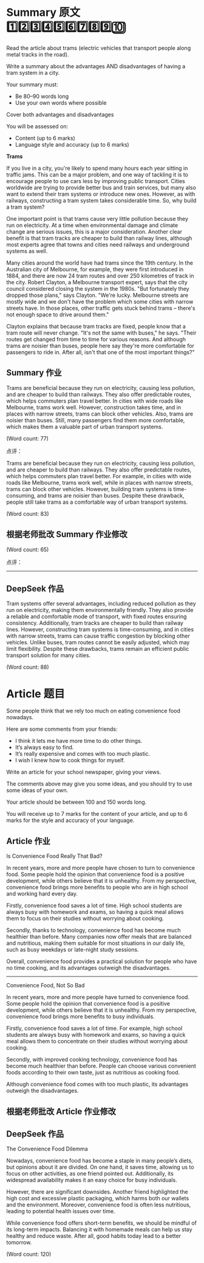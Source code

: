 # Summary 原文 1️⃣2️⃣3️⃣4️⃣5️⃣6️⃣7️⃣8️⃣9️⃣🔟
Read the article about trams (electric vehicles that transport people along metal tracks in the road).

Write a summary about the advantages AND disadvantages of having a tram system in a city.

Your summary must:
- Be 80–90 words long
- Use your own words where possible

Cover both advantages and disadvantages

You will be assessed on:
- Content (up to 6 marks)
- Language style and accuracy (up to 6 marks)

**Trams**

If you live in a city, you're likely to spend many hours each year sitting in traffic jams. This can be a major problem, and one way of tackling it is to encourage people to use cars less by improving public transport. Cities worldwide are trying to provide better bus and train services, but many also want to extend their tram systems or introduce new ones. However, as with railways, constructing a tram system takes considerable time. So, why build a tram system?

One important point is that trams cause very little pollution because they run on electricity. At a time when environmental damage and climate change are serious issues, this is a major consideration. Another clear benefit is that tram tracks are cheaper to build than railway lines, although most experts agree that towns and cities need railways and underground systems as well.

Many cities around the world have had trams since the 19th century. In the Australian city of Melbourne, for example, they were first introduced in 1884, and there are now 24 tram routes and over 250 kilometres of track in the city. Robert Clayton, a Melbourne transport expert, says that the city council considered closing the system in the 1980s. "But fortunately they dropped those plans," says Clayton. "We're lucky. Melbourne streets are mostly wide and we don't have the problem which some cities with narrow streets have. In those places, other traffic gets stuck behind trams – there's not enough space to drive around them."

Clayton explains that because tram tracks are fixed, people know that a tram route will never change. "It's not the same with buses," he says. "Their routes get changed from time to time for various reasons. And although trams are noisier than buses, people here say they're more comfortable for passengers to ride in. After all, isn't that one of the most important things?"

## Summary 作业
Trams are beneficial because they run on electricity, causing less pollution, and are cheaper to build than railways. They also offer predictable routes, which helps commuters plan travel better. In cities with wide roads like Melbourne, trams work well. However, construction takes time, and in places with narrow streets, trams can block other vehicles. Also, trams are noisier than buses. Still, many passengers find them more comfortable, which makes them a valuable part of urban transport systems.

(Word count: 77)

点评：

Trams are beneficial because they run on electricity, causing less pollution, and are cheaper to build than railways. They also offer predictable routes, which helps commuters plan travel better. For example, in cities with wide roads like Melbourne, trams work well, while in places with narrow streets, trams can block other vehicles. However, building tram systems is time-consuming, and trams are noisier than buses. Despite these drawback, people still take trams as a comfortable way of urban transport systems.

(Word count: 83)

## 根据老师批改 Summary 作业修改

(Word count: 65)

点评：

-----------------------------


## DeepSeek 作品
Tram systems offer several advantages, including reduced pollution as they run on electricity, making them environmentally friendly. They also provide a reliable and comfortable mode of transport, with fixed routes ensuring consistency. Additionally, tram tracks are cheaper to build than railway lines. However, constructing tram systems is time-consuming, and in cities with narrow streets, trams can cause traffic congestion by blocking other vehicles. Unlike buses, tram routes cannot be easily adjusted, which may limit flexibility. Despite these drawbacks, trams remain an efficient public transport solution for many cities.

(Word count: 88)

# Article 题目
Some people think that we rely too much on eating convenience food nowadays.

Here are some comments from your friends:
- I think it lets me have more time to do other things.
- It’s always easy to find.
- It’s really expensive and comes with too much plastic.
- I wish I knew how to cook things for myself.

Write an article for your school newspaper, giving your views.

The comments above may give you some ideas, and you should try to use some ideas of your own.

Your article should be between 100 and 150 words long.

You will receive up to 7 marks for the content of your article, and up to 6 marks for the style and accuracy of your language.

## Article 作业
Is Convenience Food Really That Bad?

In recent years, more and more people have chosen to turn to convenience food. Some people hold the opinion that convenience food is a positive development, while others believe that it is unhealthy. From my perspective, convenience food brings more benefits to people who are in high school and working hard every day.

Firstly, convenience food saves a lot of time. High school students are always busy with homework and exams, so having a quick meal allows them to focus on their studies without worrying about cooking. 

Secondly, thanks to technology, convenience food has become much healthier than before. Many companies now offer meals that are balanced and nutritious, making them suitable for most situations in our daily life, such as busy weekdays or late-night study sessions.

Overall, convenience food provides a practical solution for people who have no time cooking, and its advantages outweigh the disadvantages.

------------------------------

Convenience Food, Not So Bad

In recent years, more and more people have turned to convenience food. Some people hold the opinion that convenience food is a positive development, while others believe that it is unhealthy. From my perspective, convenience food brings more benefits to busy individuals.

Firstly, convenience food saves a lot of time. For example, high school students are always busy with homework and exams, so having a quick meal allows them to concentrate on their studies without worrying about cooking. 

Secondly, with improved cooking technology, convenience food has become much healthier than before. People can choose various convenient foods according to their own taste, 
just as nutritious as cooking food.

Although convenience food comes with too much plastic, its advantages outweigh the disadvantages.

## 根据老师批改 Article 作业修改


## DeepSeek 作品
The Convenience Food Dilemma

Nowadays, convenience food has become a staple in many people’s diets, but opinions about it are divided. On one hand, it saves time, allowing us to focus on other activities, as one friend pointed out. Additionally, its widespread availability makes it an easy choice for busy individuals.

However, there are significant downsides. Another friend highlighted the high cost and excessive plastic packaging, which harms both our wallets and the environment. Moreover, convenience food is often less nutritious, leading to potential health issues over time.

While convenience food offers short-term benefits, we should be mindful of its long-term impacts. Balancing it with homemade meals can help us stay healthy and reduce waste. After all, good habits today lead to a better tomorrow.

(Word count: 120)

